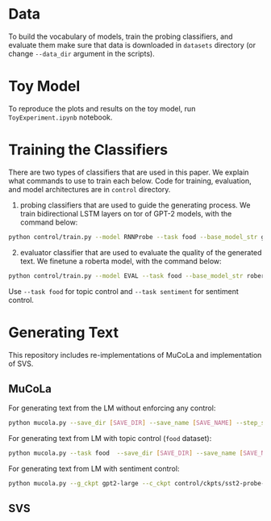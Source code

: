 # Data
To build the vocabulary of models, train the probing classifiers, and evaluate them make sure that
data is downloaded in `datasets` directory (or change `--data_dir` argument in the scripts).
# Toy Model
To reproduce the plots and results on the toy model, run `ToyExperiment.ipynb` notebook.
# Training the Classifiers
There are two types of classifiers that are used in this paper. We explain what commands to use 
to train each below. Code for training, evaluation, and model architectures are in `control` directory.
1. probing classifiers that are used to guide the generating process. We train bidirectional LSTM layers on tor of GPT-2 models, with the command below:
```bash
python control/train.py --model RNNProbe --task food --base_model_str gpt2 --save_dir [CKPT_DIR] --save_name [CKPT_NAME]
```
2. evaluator classifier that are used to evaluate the quality of the generated text. We finetune a roberta model, with the command below:
```bash 
python control/train.py --model EVAL --task food --base_model_str roberta-base --save_dir [CKPT_DIR] --save_name [CKPT_NAME]
```
Use `--task food` for topic control and `--task sentiment` for sentiment control.

# Generating Text
This repository includes re-implementations of MuCoLa and implementation of SVS.
## MuCoLa
For generating text from the LM without enforcing any control:
```bash 
python mucola.py --save_dir [SAVE_DIR] --save_name [SAVE_NAME] --step_size 0.1 --steps 500
```
For generating text from LM with topic control (`food` dataset):
```bash 
python mucola.py --task food  --save_dir [SAVE_DIR] --save_name [SAVE_NAME] --step_size 0.1 --c_factor 2. --steps 500 --controlled
```
For generating text from LM with sentiment control:
```bash 
python mucola.py --g_ckpt gpt2-large --c_ckpt control/ckpts/sst2-probe-large --task sentiment --save_dir [SAVE_DIR] --save_name [SAVE_NAME] --step_size 0.6 --c_factor 1.5 --steps 500 --controlled
```
## SVS